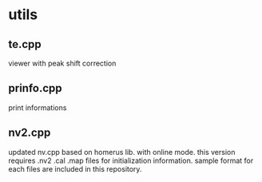 # utils

## te.cpp
viewer with peak shift correction

## prinfo.cpp
print informations

## nv2.cpp
updated nv.cpp based on homerus lib. with online mode.
this version requires
.nv2
.cal
.map
files for initialization information.
sample format for each files are included in this repository.
